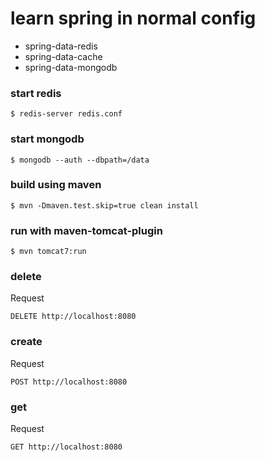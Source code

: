 # learn spring in normal config
- spring-data-redis
- spring-data-cache
- spring-data-mongodb

### start redis
```shell
$ redis-server redis.conf
```

### start mongodb
```shell
$ mongodb --auth --dbpath=/data
```

### build using maven
```shell
$ mvn -Dmaven.test.skip=true clean install
```

### run with maven-tomcat-plugin
```shell
$ mvn tomcat7:run
```

### delete
Request
```shell
DELETE http://localhost:8080
```

### create
Request
```shell
POST http://localhost:8080
```

### get
Request
```shell
GET http://localhost:8080
```